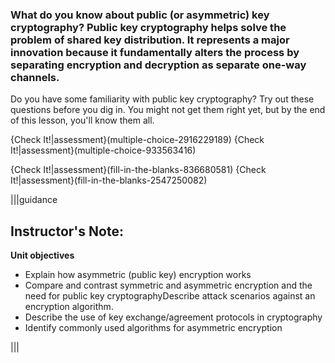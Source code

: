 ### What do you know about public (or asymmetric) key  cryptography? Public key cryptography helps solve the problem of shared key distribution. It represents a major innovation because it fundamentally alters the process by separating encryption and decryption as separate one-way channels.

Do you have some familiarity with public key cryptography? Try out these  questions before you dig in. You might not get them right yet, but by the end of this lesson, you'll know them all.

{Check It!|assessment}(multiple-choice-2916229189)
{Check It!|assessment}(multiple-choice-933563416)

{Check It!|assessment}(fill-in-the-blanks-836680581)
{Check It!|assessment}(fill-in-the-blanks-2547250082)

|||guidance
 ## Instructor's Note:
 **Unit objectives**
- Explain how asymmetric (public key) encryption works
- Compare and contrast symmetric and asymmetric encryption and the need for public key cryptographyDescribe attack scenarios against an encryption algorithm.
- Describe the use of key exchange/agreement protocols in cryptography
- Identify commonly used algorithms for asymmetric encryption 

|||